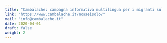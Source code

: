 ```yaml
---
title: "Cambalache: campagna informativa multilingua per i migranti sull’emergenza Covid"
link: "https://www.cambalache.it/nonseisolo/"
mail: "info@cambalache.it"
date: 2020-04-01
draft: false
weight: 2
---
```

